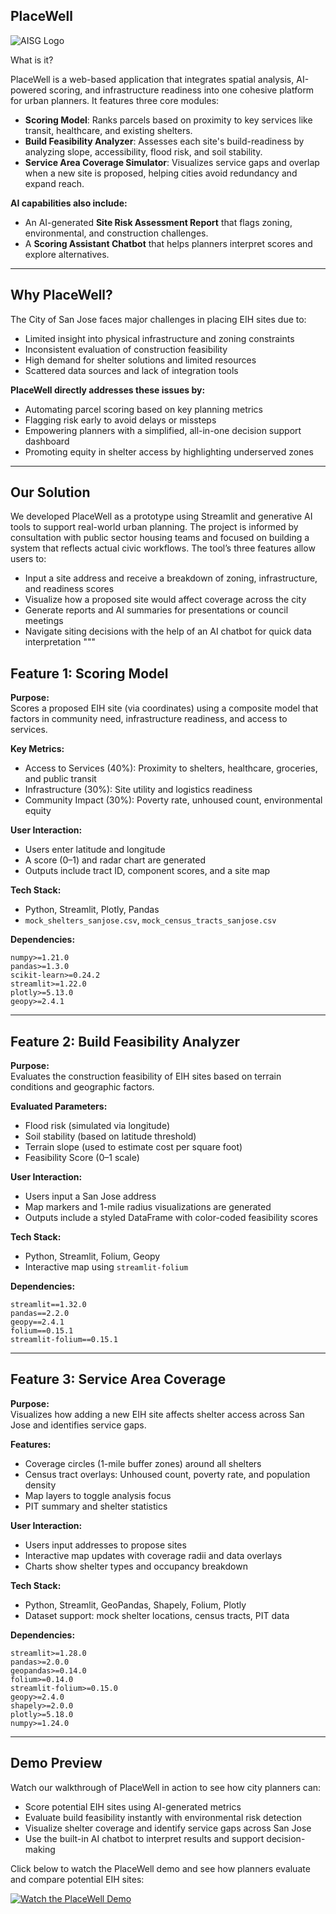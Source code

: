 ## PlaceWell
![AISG Logo](https://github.com/user-attachments/assets/2aa4f56a-ec81-46a7-80e9-c971b902a44c)



What is it?

PlaceWell is a web-based application that integrates spatial analysis, AI-powered scoring, and infrastructure readiness into one cohesive platform for urban planners. It features three core modules:

- **Scoring Model**: Ranks parcels based on proximity to key services like transit, healthcare, and existing shelters.
- **Build Feasibility Analyzer**: Assesses each site's build-readiness by analyzing slope, accessibility, flood risk, and soil stability.
- **Service Area Coverage Simulator**: Visualizes service gaps and overlap when a new site is proposed, helping cities avoid redundancy and expand reach.

**AI capabilities also include:**
- An AI-generated **Site Risk Assessment Report** that flags zoning, environmental, and construction challenges.
- A **Scoring Assistant Chatbot** that helps planners interpret scores and explore alternatives.
---
## Why PlaceWell?

The City of San Jose faces major challenges in placing EIH sites due to:

- Limited insight into physical infrastructure and zoning constraints
- Inconsistent evaluation of construction feasibility
- High demand for shelter solutions and limited resources
- Scattered data sources and lack of integration tools

**PlaceWell directly addresses these issues by:**
- Automating parcel scoring based on key planning metrics
- Flagging risk early to avoid delays or missteps
- Empowering planners with a simplified, all-in-one decision support dashboard
- Promoting equity in shelter access by highlighting underserved zones
---
## Our Solution

We developed PlaceWell as a prototype using Streamlit and generative AI tools to support real-world urban planning. The project is informed by consultation with public sector housing teams and focused on building a system that reflects actual civic workflows. The tool’s three features allow users to:

- Input a site address and receive a breakdown of zoning, infrastructure, and readiness scores
- Visualize how a proposed site would affect coverage across the city
- Generate reports and AI summaries for presentations or council meetings
- Navigate siting decisions with the help of an AI chatbot for quick data interpretation
"""
## Feature 1: Scoring Model

**Purpose:**  
Scores a proposed EIH site (via coordinates) using a composite model that factors in community need, infrastructure readiness, and access to services.

**Key Metrics:**
- Access to Services (40%): Proximity to shelters, healthcare, groceries, and public transit
- Infrastructure (30%): Site utility and logistics readiness
- Community Impact (30%): Poverty rate, unhoused count, environmental equity

**User Interaction:**
- Users enter latitude and longitude
- A score (0–1) and radar chart are generated
- Outputs include tract ID, component scores, and a site map

**Tech Stack:**
- Python, Streamlit, Plotly, Pandas
- `mock_shelters_sanjose.csv`, `mock_census_tracts_sanjose.csv`

**Dependencies:**
```
numpy>=1.21.0
pandas>=1.3.0
scikit-learn>=0.24.2
streamlit>=1.22.0
plotly>=5.13.0
geopy>=2.4.1
```

---

## Feature 2: Build Feasibility Analyzer

**Purpose:**  
Evaluates the construction feasibility of EIH sites based on terrain conditions and geographic factors.

**Evaluated Parameters:**
- Flood risk (simulated via longitude)
- Soil stability (based on latitude threshold)
- Terrain slope (used to estimate cost per square foot)
- Feasibility Score (0–1 scale)

**User Interaction:**
- Users input a San Jose address
- Map markers and 1-mile radius visualizations are generated
- Outputs include a styled DataFrame with color-coded feasibility scores

**Tech Stack:**
- Python, Streamlit, Folium, Geopy
- Interactive map using `streamlit-folium`

**Dependencies:**
```
streamlit==1.32.0
pandas==2.2.0
geopy==2.4.1
folium==0.15.1
streamlit-folium==0.15.1
```

---

## Feature 3: Service Area Coverage

**Purpose:**  
Visualizes how adding a new EIH site affects shelter access across San Jose and identifies service gaps.

**Features:**
- Coverage circles (1-mile buffer zones) around all shelters
- Census tract overlays: Unhoused count, poverty rate, and population density
- Map layers to toggle analysis focus
- PIT summary and shelter statistics

**User Interaction:**
- Users input addresses to propose sites
- Interactive map updates with coverage radii and data overlays
- Charts show shelter types and occupancy breakdown

**Tech Stack:**
- Python, Streamlit, GeoPandas, Shapely, Folium, Plotly
- Dataset support: mock shelter locations, census tracts, PIT data

**Dependencies:**
```
streamlit>=1.28.0
pandas>=2.0.0
geopandas>=0.14.0
folium>=0.14.0
streamlit-folium>=0.15.0
geopy>=2.4.0
shapely>=2.0.0
plotly>=5.18.0
numpy>=1.24.0
```
---
## Demo Preview

Watch our walkthrough of PlaceWell in action to see how city planners can:

- Score potential EIH sites using AI-generated metrics
- Evaluate build feasibility instantly with environmental risk detection
- Visualize shelter coverage and identify service gaps across San Jose
- Use the built-in AI chatbot to interpret results and support decision-making

Click below to watch the PlaceWell demo and see how planners evaluate and compare potential EIH sites:

[![Watch the PlaceWell Demo](https://github.com/user-attachments/assets/17da52e4-c1e9-4ef4-9384-8e1bab67be8a)](https://drive.google.com/file/d/1ow9poI8Xfd8jyGtQqP-GJHoEWrRbdY0c/view?usp=sharing)




